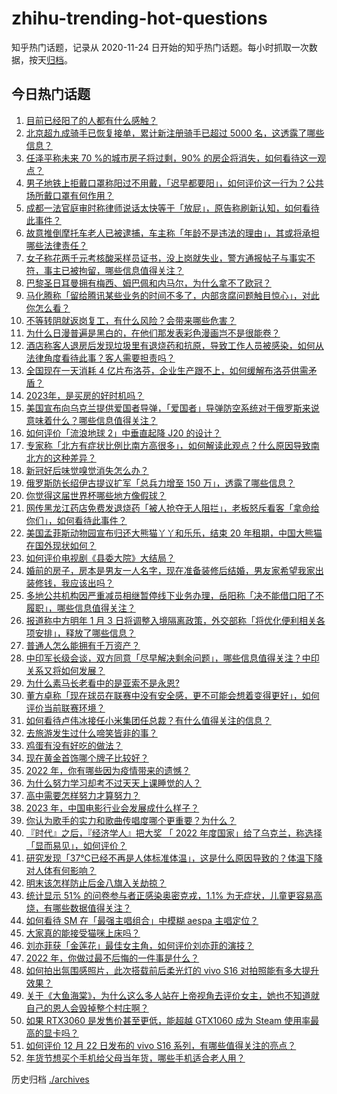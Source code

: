 # zhihu-trending-hot-questions

知乎热门话题，记录从 2020-11-24
日开始的知乎热门话题。每小时抓取一次数据，按天[归档](./archives)。

## 今日热门话题

<!-- BEGIN -->
<!-- 最后更新时间 Fri Dec 23 2022 01:00:41 GMT+0800 (China Standard Time) -->

1. [目前已经阳了的人都有什么感触？](https://www.zhihu.com/question/572710148)
1. [北京超九成骑手已恢复接单，累计新注册骑手已超过 5000 名，这透露了哪些信息？](https://www.zhihu.com/question/573501957)
1. [任泽平称未来 70 %的城市房子将过剩，90% 的房企将消失，如何看待这一观点？](https://www.zhihu.com/question/573570658)
1. [男子地铁上拒戴口罩称阳过不用戴，「迟早都要阳」，如何评价这一行为？公共场所戴口罩有何作用？](https://www.zhihu.com/question/573724768)
1. [成都一法官庭审时称律师说话太快等于「放屁」，原告称刷新认知，如何看待此事件？](https://www.zhihu.com/question/573746233)
1. [故意推倒摩托车老人已被逮捕，车主称「年龄不是违法的理由」，其或将承担哪些法律责任？](https://www.zhihu.com/question/573318170)
1. [女子称花两千元考核酸采样员证书，没上岗就失业，警方通报帖子与事实不符，事主已被拘留，哪些信息值得关注？](https://www.zhihu.com/question/573203914)
1. [巴黎圣日耳曼拥有梅西、姆巴佩和内马尔，为什么拿不了欧冠？](https://www.zhihu.com/question/573036139)
1. [马化腾称「留给腾讯某些业务的时间不多了，内部贪腐问题触目惊心」，对此你怎么看？](https://www.zhihu.com/question/573848431)
1. [不等转阴就返岗复工，有什么风险？会带来哪些危害？](https://www.zhihu.com/question/573621967)
1. [为什么日漫普遍是黑白的，在他们那发表彩色漫画岂不是很能卷？](https://www.zhihu.com/question/557269308)
1. [酒店称客人退房后发现垃圾里有退烧药和抗原，导致工作人员被感染，如何从法律角度看待此事？客人需要担责吗？](https://www.zhihu.com/question/573053993)
1. [全国现在一天消耗 4 亿片布洛芬，企业生产跟不上，如何缓解布洛芬供需矛盾？](https://www.zhihu.com/question/573465210)
1. [2023年，是买房的好时机吗？](https://www.zhihu.com/question/571215001)
1. [美国宣布向乌克兰提供爱国者导弹，「爱国者」导弹防空系统对于俄罗斯来说意味着什么？哪些信息值得关注？](https://www.zhihu.com/question/573836402)
1. [如何评价「流浪地球 2」中垂直起降 J20 的设计？](https://www.zhihu.com/question/572273398)
1. [专家称「北方有症状比例比南方高很多」，如何解读此观点？什么原因导致南北方的这种差异？](https://www.zhihu.com/question/573833634)
1. [新冠好后味觉嗅觉消失怎么办？](https://www.zhihu.com/question/572081868)
1. [俄罗斯防长绍伊古提议扩军「总兵力增至 150 万」，透露了哪些信息？](https://www.zhihu.com/question/573719025)
1. [你觉得这届世界杯哪些地方像假球？](https://www.zhihu.com/question/568785044)
1. [网传黑龙江药店免费发退烧药「被人抢夺无人阻拦」，老板怒斥看客「拿命给你们」，如何看待此事件？](https://www.zhihu.com/question/573628581)
1. [美国孟菲斯动物园宣布归还大熊猫丫丫和乐乐，结束 20 年租期，中国大熊猫在国外现状如何？](https://www.zhihu.com/question/573706058)
1. [如何评价电视剧《县委大院》大结局？](https://www.zhihu.com/question/573863179)
1. [婚前的房子，房本是男友一人名字，现在准备装修后结婚，男友家希望我家出装修钱，我应该出吗？](https://www.zhihu.com/question/571904089)
1. [多地公共机构因严重减员相继暂停线下业务办理，岳阳称「决不能借口阳了不履职」，哪些信息值得关注？](https://www.zhihu.com/question/573763333)
1. [报道称中方明年 1 月 3 日将调整入境隔离政策，外交部称「将优化便利相关各项安排」，释放了哪些信息？](https://www.zhihu.com/question/573590532)
1. [普通人怎么能拥有千万资产？](https://www.zhihu.com/question/508253617)
1. [中印军长级会谈，双方同意「尽早解决剩余问题」，哪些信息值得关注？中印关系又将如何发展？](https://www.zhihu.com/question/573850742)
1. [为什么素马长老看中的是亚索不是永恩?](https://www.zhihu.com/question/573008854)
1. [董方卓称「现在球员在联赛中没有安全感，更不可能会想着变得更好」，如何评价当前联赛环境？](https://www.zhihu.com/question/573268056)
1. [如何看待卢伟冰接任小米集团任总裁？有什么值得关注的信息？](https://www.zhihu.com/question/573867453)
1. [去旅游发生过什么啼笑皆非的事？](https://www.zhihu.com/question/284503352)
1. [鸡蛋有没有好吃的做法？](https://www.zhihu.com/question/59911916)
1. [现在黄金首饰哪个牌子比较好？](https://www.zhihu.com/question/28160907)
1. [2022 年，你有哪些因为疫情带来的遗憾？](https://www.zhihu.com/question/573777648)
1. [为什么努力学习却考不过天天上课睡觉的人？](https://www.zhihu.com/question/571640074)
1. [高中需要怎样努力才算努力？](https://www.zhihu.com/question/266240171)
1. [2023 年，中国电影行业会发展成什么样子？](https://www.zhihu.com/question/565178908)
1. [你认为歌手的实力和歌曲传唱度哪个更重要？为什么？](https://www.zhihu.com/question/571193631)
1. [『时代』之后，『经济学人』把大奖 「 2022 年度国家」给了乌克兰，称选择「显而易见」，如何评价？](https://www.zhihu.com/question/573584835)
1. [研究发现「37℃已经不再是人体标准体温」，这是什么原因导致的？体温下降对人体有何影响？](https://www.zhihu.com/question/573845872)
1. [明末该怎样防止后金八旗入关劫掠？](https://www.zhihu.com/question/567410634)
1. [统计显示 51% 的问卷参与者正感染奥密克戎，1.1% 为无症状，儿童更容易高烧，有哪些数据值得关注？](https://www.zhihu.com/question/573279111)
1. [如何看待 SM 在「最强主唱组合」中模糊 aespa 主唱定位？](https://www.zhihu.com/question/573526556)
1. [大家真的能接受猫咪上床吗？](https://www.zhihu.com/question/442904528)
1. [刘亦菲获「金莲花」最佳女主角，如何评价刘亦菲的演技？](https://www.zhihu.com/question/573619356)
1. [2022 年，你做过最不后悔的一件事是什么？](https://www.zhihu.com/question/573778562)
1. [如何拍出氛围感照片，此次搭载前后柔光灯的 vivo S16 对拍照能有多大提升效果？](https://www.zhihu.com/question/573761782)
1. [关于《大鱼海棠》，为什么这么多人站在上帝视角去评价女主，她也不知道就自己的恩人会毁掉整个村庄啊？](https://www.zhihu.com/question/413528260)
1. [如果 RTX3060 是发售价甚至更低，能超越 GTX1060 成为 Steam 使用率最高的显卡吗？](https://www.zhihu.com/question/506623192)
1. [如何评价 12 月 22 日发布的 vivo S16 系列，有哪些值得关注的亮点？](https://www.zhihu.com/question/573760583)
1. [年货节想买个手机给父母当年货，哪些手机适合老人用？](https://www.zhihu.com/question/569996080)

<!-- END -->

历史归档 [./archives](./archives)
